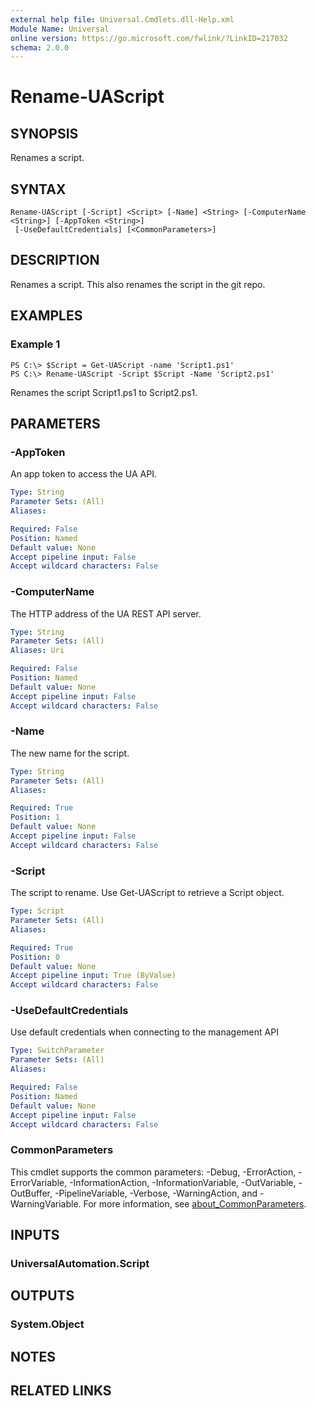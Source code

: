 ```yaml
---
external help file: Universal.Cmdlets.dll-Help.xml
Module Name: Universal
online version: https://go.microsoft.com/fwlink/?LinkID=217032
schema: 2.0.0
---
```


# Rename-UAScript

## SYNOPSIS
Renames a script.

## SYNTAX

```
Rename-UAScript [-Script] <Script> [-Name] <String> [-ComputerName <String>] [-AppToken <String>]
 [-UseDefaultCredentials] [<CommonParameters>]
```

## DESCRIPTION
Renames a script.
This also renames the script in the git repo.

## EXAMPLES

### Example 1
```
PS C:\> $Script = Get-UAScript -name 'Script1.ps1'
PS C:\> Rename-UAScript -Script $Script -Name 'Script2.ps1'
```

Renames the script Script1.ps1 to Script2.ps1.

## PARAMETERS

### -AppToken
An app token to access the UA API.

```yaml
Type: String
Parameter Sets: (All)
Aliases:

Required: False
Position: Named
Default value: None
Accept pipeline input: False
Accept wildcard characters: False
```

### -ComputerName
The HTTP address of the UA REST API server.

```yaml
Type: String
Parameter Sets: (All)
Aliases: Uri

Required: False
Position: Named
Default value: None
Accept pipeline input: False
Accept wildcard characters: False
```

### -Name
The new name for the script.

```yaml
Type: String
Parameter Sets: (All)
Aliases:

Required: True
Position: 1
Default value: None
Accept pipeline input: False
Accept wildcard characters: False
```

### -Script
The script to rename.
Use Get-UAScript to retrieve a Script object.

```yaml
Type: Script
Parameter Sets: (All)
Aliases:

Required: True
Position: 0
Default value: None
Accept pipeline input: True (ByValue)
Accept wildcard characters: False
```

### -UseDefaultCredentials
Use default credentials when connecting to the management API

```yaml
Type: SwitchParameter
Parameter Sets: (All)
Aliases:

Required: False
Position: Named
Default value: None
Accept pipeline input: False
Accept wildcard characters: False
```

### CommonParameters
This cmdlet supports the common parameters: -Debug, -ErrorAction, -ErrorVariable, -InformationAction, -InformationVariable, -OutVariable, -OutBuffer, -PipelineVariable, -Verbose, -WarningAction, and -WarningVariable. For more information, see [about_CommonParameters](http://go.microsoft.com/fwlink/?LinkID=113216).

## INPUTS

### UniversalAutomation.Script
## OUTPUTS

### System.Object
## NOTES

## RELATED LINKS
